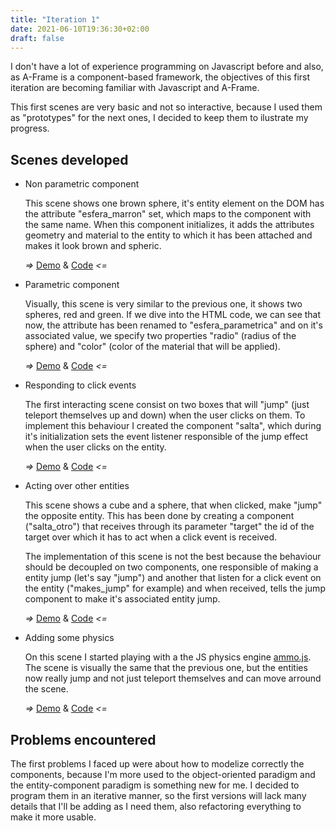 ```yaml
---
title: "Iteration 1"
date: 2021-06-10T19:36:30+02:00
draft: false
---
```


I don't have a lot of experience programming on Javascript before and also, as A-Frame is a component-based framework, the objectives of this first iteration are becoming familiar with Javascript and A-Frame.

This first scenes are very basic and not so interactive, because I used them as "prototypes" for the next ones, I decided to keep them to ilustrate my progress.

## Scenes developed
- Non parametric component

    This scene shows one brown sphere, it's entity element on the DOM has the attribute "esfera_marron" set, which maps to the component with the same name. When this component initializes, it adds the attributes geometry and material to the entity to which it has been attached and makes it look brown and spheric.
		
    *=>* [Demo](/vr-programming/demos/demo1) & [Code](https://github.com/jdjuli/aframe-vr-programming/blob/main/docs/demos/demo1/index.html) *<=*

- Parametric component

    Visually, this scene is very similar to the previous one, it shows two spheres, red and green. If we dive into the HTML code, we can see that now, the attribute has been renamed to "esfera_parametrica" and on it's associated value, we specify two properties "radio" (radius of the sphere) and "color" (color of the material that will be applied).
    
    *=>* [Demo](/vr-programming/demos/demo2) & [Code](https://github.com/jdjuli/aframe-vr-programming/blob/main/docs/demos/demo2/index.html) *<=*

- Responding to click events

    The first interacting scene consist on two boxes that will "jump" (just teleport themselves up and down) when the user clicks on them. To implement this behaviour I created the component "salta", which during it's initialization sets the event listener responsible of the jump effect when the user clicks on the entity.
		
    *=>* [Demo](/vr-programming/demos/demo3) & [Code](https://github.com/jdjuli/aframe-vr-programming/blob/main/docs/demos/demo3/index.html) *<=*
		
- Acting over other entities

    This scene shows a cube and a sphere, that when clicked, make "jump" the opposite entity. This has been done by creating a component ("salta_otro") that receives through its parameter "target" the id of the target over which it has to act when a click event is received.
		
    The implementation of this scene is not the best because the behaviour should be decoupled on two components, one responsible of making a entity jump (let's say "jump") and another that listen for a click event on the entity ("makes_jump" for example) and when received, tells the jump component to make it's associated entity jump.
		
    *=>* [Demo](/vr-programming/demos/demo4) & [Code](https://github.com/jdjuli/aframe-vr-programming/blob/main/docs/demos/demo4/index.html) *<=*
		
- Adding some physics
    
    On this scene I started playing with a the JS physics engine [ammo.js](https://github.com/kripken/ammo.js/). The scene is visually the same that the previous one, but the entities now really jump and not just teleport themselves and can move arround the scene.
		
    *=>* [Demo](/vr-programming/demos/demo5) & [Code](https://github.com/jdjuli/aframe-vr-programming/blob/main/docs/demos/demo5/index.html) *<=*

## Problems encountered
The first problems I faced up were about how to modelize correctly the components, because I'm more used to the object-oriented paradigm and the entity-component paradigm is something new for me. I decided to program them in an iterative manner, so the first versions will lack many details that I'll be adding as I need them, also refactoring everything to make it more usable.